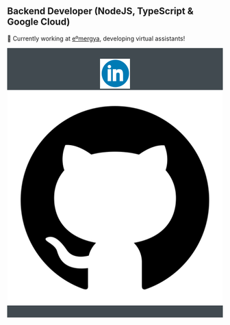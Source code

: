 ## Backend Developer (NodeJS, TypeScript & Google Cloud)

🔭 Currently working at [eºmergya](https://www.emergya.com/en), developing virtual assistants! 


<div align="center" style="background:#414a50; padding: 25px 0;">
  <a href="https://www.linkedin.com/in/francisco-javier-abreu/">
    <img src="https://github.com/franabreu/franabreu/blob/master/assets/linkedin.svg" alt="Connect on Linkedin">
  </a>
  <a href="https://github.com/franabreu/">
    <img src="https://github.com/franabreu/franabreu/blob/master/assets/github.svg" alt="Follow me on Github">
  </a>
</div>

<!--
**franabreu/franabreu** is a ✨ _special_ ✨ repository because its `README.md` (this file) appears on your GitHub profile.

Here are some ideas to get you started:

- 🔭 I’m currently working on ...
- 🌱 I’m currently learning ...
- 👯 I’m looking to collaborate on ...
- 🤔 I’m looking for help with ...
- 💬 Ask me about ...
- 📫 How to reach me: ...
- 😄 Pronouns: ...
- ⚡ Fun fact: ...
-->

